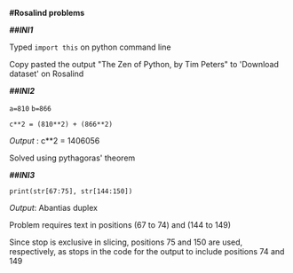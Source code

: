 **#Rosalind problems**

***##INI1***

Typed `import this` on python command line

Copy pasted the output "The Zen of Python, by Tim Peters" to 'Download dataset' on Rosalind

***##INI2***

`a=810`
`b=866`

`c**2 = (810**2) + (866**2)`

*Output* : c**2 = 1406056

Solved using pythagoras' theorem

***##INI3***

`print(str[67:75], str[144:150])`

*Output*: Abantias duplex

Problem requires text in positions (67 to 74) and (144 to 149)

Since stop is exclusive in slicing, positions 75 and 150 are used, respectively, as stops in the code for the output to include positions 74 and 149
